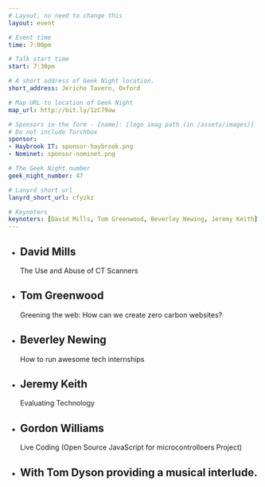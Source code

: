 ```yaml
---
# Layout, no need to change this
layout: event

# Event time
time: 7:00pm

# Talk start time
start: 7:30pm

# A short address of Geek Night location.
short_address: Jericho Tavern, Oxford

# Map URL to location of Geek Night
map_url: http://bit.ly/1zC79aw

# Sponsors in the form - [name]: [logo imag path (in /assets/images)]
# Do not include Torchbox
sponsor:
- Haybrook IT: sponsor-haybrook.png
- Nominet: sponsor-nominet.png

# The Geek Night number
geek_night_number: 47

# Lanyrd short url
lanyrd_short_url: cfyzkz

# Keynoters
keynoters: [David Mills, Tom Greenwood, Beverley Newing, Jeremy Keith]
---
```


<ul class="keynotes">
     <li itemprop="performer" itemscope="itemscope" itemtype="http://schema.org/Person">
        <h2 itemprop="name">David Mills</h2>
        <p>The Use and Abuse of CT Scanners</p>
    </li>
    <li itemprop="performer" itemscope="itemscope" itemtype="http://schema.org/Person">
        <h2 itemprop="name">Tom Greenwood</h2>
        <p>Greening the web: How can we create zero carbon websites?</p>
    </li>
    <li itemprop="performer" itemscope="itemscope" itemtype="http://schema.org/Person">
        <h2 itemprop="name">Beverley Newing</h2>
        <p>How to run awesome tech internships</p>
    </li>
    <li itemprop="performer" itemscope="itemscope" itemtype="http://schema.org/Person">
        <h2 itemprop="name">Jeremy Keith</h2>
        <p>Evaluating Technology</p>
    </li>
</ul>

<ul class="microslots">
    <li itemprop="performer" itemscope="itemscope" itemtype="http://schema.org/Person">
        <h2 itemprop="name">Gordon Williams</h2>
        <p>Live Coding (Open Source JavaScript for microcontrolloers Project)</p>
    </li>
    <li itemprop="performer" itemscope="itemscope" itemtype="http://schema.org/Person">
        <h2 itemprop="name">With Tom Dyson providing a musical interlude.</h2>
    </li>
</ul>
